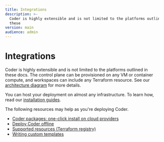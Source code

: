 ```yaml
---
title: Integrations
description: >-
  Coder is highly extensible and is not limited to the platforms outlined in
  these
version: main
audience: admin
---
```

# Integrations

Coder is highly extensible and is not limited to the platforms outlined in these
docs. The control plane can be provisioned on any VM or container compute, and
workspaces can include any Terraform resource. See our
[architecture diagram](../infrastructure/architecture) for more details.

You can host your deployment on almost any infrastructure. To learn how, read
our [installation guides](../../install/index).

<children></children>

The following resources may help as you're deploying Coder.

- [Coder packages: one-click install on cloud providers](https://github.com/coder/packages)
- [Deploy Coder offline](../../install/offline)
- [Supported resources (Terraform registry)](https://registry.terraform.io)
- [Writing custom templates](../templates/index)
